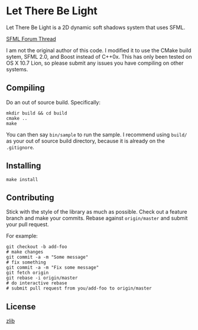 # Let There Be Light
Let There Be Light is a 2D dynamic soft shadows system that uses SFML.

[SFML Forum Thread](http://en.sfml-dev.org/forums/index.php?topic=6635.0)

I am not the original author of this code. I modified it to use the CMake
build sytem, SFML 2.0, and Boost instead of C++0x. This has only been
tested on OS X 10.7 Lion, so please submit any issues you have compiling
on other systems.

## Compiling
Do an out of source build. Specifically:

    mkdir build && cd build
    cmake ..
    make

You can then say `bin/sample` to run the sample. I recommend using `build/`
as your out of source build directory, because it is already on the
`.gitignore`.


## Installing
`make install`

## Contributing
Stick with the style of the library as much as possible. Check out a 
feature branch and make your commits. Rebase against `origin/master` and
submit your pull request.

For example:

    git checkout -b add-foo
    # make changes
    git commit -a -m "Some message"
    # fix something
    git commit -a -m "Fix some message"
    git fetch origin
    git rebase -i origin/master
    # do interactive rebase
    # submit pull request from you/add-foo to origin/master

## License
[zlib](http://www.gzip.org/zlib/zlib_license.html)

